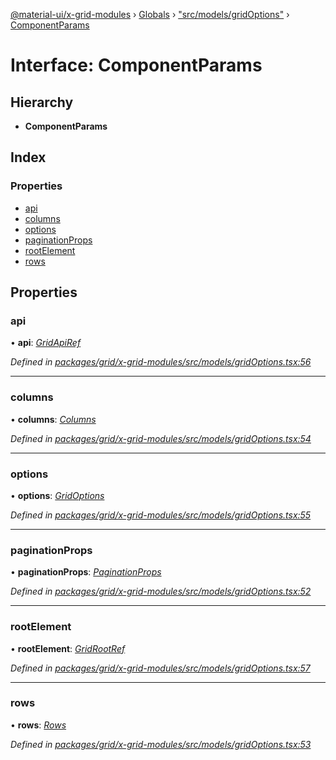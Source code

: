 [@material-ui/x-grid-modules](../README.md) › [Globals](../globals.md) › ["src/models/gridOptions"](../modules/_src_models_gridoptions_.md) › [ComponentParams](_src_models_gridoptions_.componentparams.md)

# Interface: ComponentParams

## Hierarchy

* **ComponentParams**

## Index

### Properties

* [api](_src_models_gridoptions_.componentparams.md#api)
* [columns](_src_models_gridoptions_.componentparams.md#columns)
* [options](_src_models_gridoptions_.componentparams.md#options)
* [paginationProps](_src_models_gridoptions_.componentparams.md#paginationprops)
* [rootElement](_src_models_gridoptions_.componentparams.md#rootelement)
* [rows](_src_models_gridoptions_.componentparams.md#rows)

## Properties

###  api

• **api**: *[GridApiRef](../modules/_src_models_gridapiref_.md#gridapiref)*

*Defined in [packages/grid/x-grid-modules/src/models/gridOptions.tsx:56](https://github.com/mui-org/material-ui-x/blob/a679779/packages/grid/x-grid-modules/src/models/gridOptions.tsx#L56)*

___

###  columns

• **columns**: *[Columns](../modules/_src_models_coldef_coldef_.md#columns)*

*Defined in [packages/grid/x-grid-modules/src/models/gridOptions.tsx:54](https://github.com/mui-org/material-ui-x/blob/a679779/packages/grid/x-grid-modules/src/models/gridOptions.tsx#L54)*

___

###  options

• **options**: *[GridOptions](_src_models_gridoptions_.gridoptions.md)*

*Defined in [packages/grid/x-grid-modules/src/models/gridOptions.tsx:55](https://github.com/mui-org/material-ui-x/blob/a679779/packages/grid/x-grid-modules/src/models/gridOptions.tsx#L55)*

___

###  paginationProps

• **paginationProps**: *[PaginationProps](_src_hooks_features_usepagination_.paginationprops.md)*

*Defined in [packages/grid/x-grid-modules/src/models/gridOptions.tsx:52](https://github.com/mui-org/material-ui-x/blob/a679779/packages/grid/x-grid-modules/src/models/gridOptions.tsx#L52)*

___

###  rootElement

• **rootElement**: *[GridRootRef](../modules/_src_models_gridapiref_.md#gridrootref)*

*Defined in [packages/grid/x-grid-modules/src/models/gridOptions.tsx:57](https://github.com/mui-org/material-ui-x/blob/a679779/packages/grid/x-grid-modules/src/models/gridOptions.tsx#L57)*

___

###  rows

• **rows**: *[Rows](../modules/_src_models_rows_.md#rows)*

*Defined in [packages/grid/x-grid-modules/src/models/gridOptions.tsx:53](https://github.com/mui-org/material-ui-x/blob/a679779/packages/grid/x-grid-modules/src/models/gridOptions.tsx#L53)*
